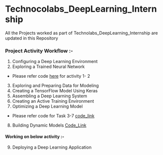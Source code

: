 # Technocolabs_DeepLearning_Internship
All the Projects worked as part of Technolabs_DeepLearning_Internship are updated in this Repository


### Project Activity Workflow :- 

1. Configuring a Deep Learning Environment
2. Exploring a Trained Neural Network

- Please refer code  [here](https://github.com/Aishwaryasasanapuri/Technocolabs_DeepLearning_Internship/blob/main/MNIST_Data/MNIST_dataset.ipynb) for activity 1- 2

3. Exploring and Preparing Data for Modeling 
4. Creating a TensorFlow Model Using Keras
5. Assembling a Deep Learning System
6. Creating an Active Training Environment
7. Optimizing a Deep Learning Model

- Please refer code for Task 3-7 
[code_link](https://github.com/Aishwaryasasanapuri/Technocolabs_DeepLearning_Internship/blob/main/Bitcoin%20Data/Bitcoin_Dataset_Project.ipynb)

8. Building Dynamic Models
[Code_Link](https://github.com/Aishwaryasasanapuri/Technocolabs_DeepLearning_Internship/blob/main/Bitcoin%20Data/Deployement/Deployment_Building_Dynamic_Models.ipynb)

#### Working on below activity :-

9. Deploying a Deep Learning Application
